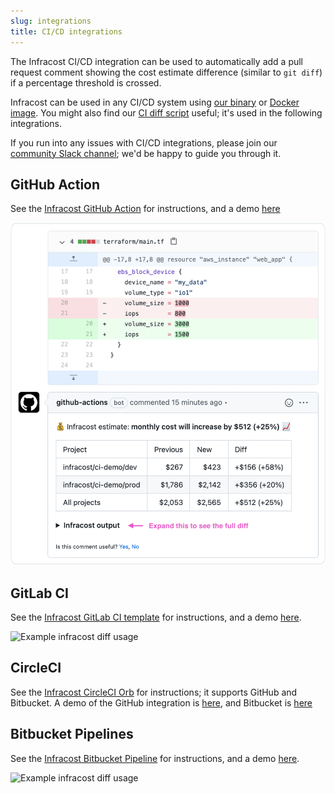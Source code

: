 ```yaml
---
slug: integrations
title: CI/CD integrations
---
```


The Infracost CI/CD integration can be used to automatically add a pull request comment showing the cost estimate difference (similar to `git diff`) if a percentage threshold is crossed.

Infracost can be used in any CI/CD system using [our binary](https://github.com/infracost/infracost/releases) or [Docker image](https://hub.docker.com/r/infracost/infracost). You might also find our [CI diff script](https://github.com/infracost/infracost/tree/master/scripts/ci) useful; it's used in the following integrations.

If you run into any issues with CI/CD integrations, please join our [community Slack channel](https://www.infracost.io/community-chat); we'd be happy to guide you through it.

## GitHub Action

See the [Infracost GitHub Action](https://github.com/marketplace/actions/run-infracost) for instructions, and a demo [here](https://github.com/infracost/gh-actions-demo)

<img src="https://raw.githubusercontent.com/infracost/infracost-gh-action/master/screenshot.png" width="550px" alt="Example infracost diff usage" />

## GitLab CI

See the [Infracost GitLab CI template](https://gitlab.com/infracost/infracost-gitlab-ci) for instructions, and a demo [here](https://gitlab.com/infracost/gitlab-ci-demo).

<img src="https://gitlab.com/infracost/infracost-gitlab-ci/-/raw/master/screenshot.png" width="550px" alt="Example infracost diff usage" />

## CircleCI

See the [Infracost CircleCI Orb](https://github.com/infracost/infracost-orb) for instructions; it supports GitHub and Bitbucket. A demo of the GitHub integration is [here](https://github.com/infracost/circleci-github-demo), and Bitbucket is [here](https://bitbucket.org/infracost/circleci-bitbucket-demo)

## Bitbucket Pipelines

See the [Infracost Bitbucket Pipeline](https://bitbucket.org/infracost/infracost-bitbucket-pipeline) for instructions, and a demo [here](https://bitbucket.org/infracost/circleci-bitbucket-demo).


<img src="https://bytebucket.org/infracost/infracost-bitbucket-pipeline/raw/8fcac59619308deb44ebc11170bfec349e855ee6/screenshot.png" width="550px" alt="Example infracost diff usage" />
